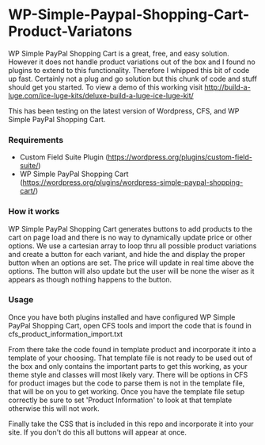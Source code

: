 # WP-Simple-Paypal-Shopping-Cart-Product-Variatons

WP Simple PayPal Shopping Cart is a great, free, and easy solution. However it does not handle product variations out of the box and I found no plugins to extend to this functionality. Therefore I whipped this bit of code up fast. Certainly not a plug and go solution but this chunk of code and stuff should get you started. To view a demo of this working visit http://build-a-luge.com/ice-luge-kits/deluxe-build-a-luge-ice-luge-kit/

This has been testing on the latest version of Wordpress, CFS, and WP Simple PayPal Shopping Cart.

### Requirements

  - Custom Field Suite Plugin (https://wordpress.org/plugins/custom-field-suite/)
  - WP Simple PayPal Shopping Cart (https://wordpress.org/plugins/wordpress-simple-paypal-shopping-cart/)

### How it works

WP Simple PayPal Shopping Cart generates buttons to add products to the cart on page load and there is no way to dynamically update price or other options. We use a cartesian array to loop thru all possible product variations and create a button for each variant, and hide the and display the proper button when an options are set. The price will update in real time above the options. The button will also update but the user will be none the wiser as it appears as though nothing happens to the button.  

### Usage

Once you have both plugins installed and have configured WP Simple PayPal Shopping Cart, open CFS tools and import the code that is found in cfs_product_information_import.txt

From there take the code found in template product and incorporate it into a template of your choosing. That template file is not ready to be used out of the box and only contains the important parts to get this working, as your theme style and classes will most likely vary. There will be options in CFS for product images but the code to parse them is not in the template file, that will be on you to get working. Once you have the template file setup correctly be sure to set 'Product Information' to look at that template otherwise this will not work.

Finally take the CSS that is included in this repo and incorporate it into your site. If you don't do this all buttons will appear at once.
